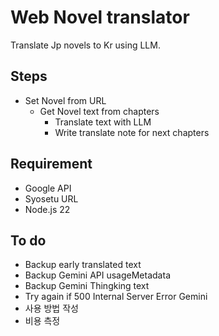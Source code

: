 # Web Novel translator

Translate Jp novels to Kr using LLM.

## Steps

- Set Novel from URL
  - Get Novel text from chapters
    - Translate text with LLM
    - Write translate note for next chapters

## Requirement

- Google API
- Syosetu URL
- Node.js 22

## To do

- Backup early translated text
- Backup Gemini API usageMetadata
- Backup Gemini Thingking text
- Try again if 500 Internal Server Error Gemini
- 사용 방법 작성
- 비용 측정
